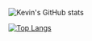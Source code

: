![Kevin's GitHub stats](https://github-readme-stats.vercel.app/api?username=kev6070&show_icons=true&theme=gotham)

[![Top Langs](https://github-readme-stats.vercel.app/api/top-langs/?username=kev6070&theme=dark&show_icons=truelayout=compact)](https://github.com/anuraghazra/github-readme-stats)




